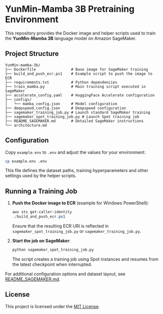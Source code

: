 # YunMin-Mamba 3B Pretraining Environment

This repository provides the Docker image and helper scripts used to train the **YunMin-Mamba 3B** language model on Amazon SageMaker.

## Project Structure

```
YunMin-mamba-3b/
├── Dockerfile                # Base image for SageMaker training
├── build_and_push_ecr.ps1    # Example script to push the image to ECR
├── requirements.txt          # Python dependencies
├── train_mamba.py            # Main training script executed in SageMaker
├── accelerate_config.yaml    # HuggingFace Accelerate configuration
├── configs/
│   └── mamba_config.json     # Model configuration
├── deepspeed_config.json     # Deepspeed configuration
├── sagemaker_training_job.py # Launch standard SageMaker training
├── sagemaker_spot_training_job.py # Launch Spot training job
├── README_SAGEMAKER.md       # Detailed SageMaker instructions
└── architecture.md
```

## Configuration

Copy `example.env` to `.env` and adjust the values for your environment:

```bash
cp example.env .env
```

This file defines the dataset paths, training hyperparameters and other
settings used by the helper scripts.

## Running a Training Job

1. **Push the Docker image to ECR** (example for Windows PowerShell):

   ```powershell
   aws sts get-caller-identity
   ./build_and_push_ecr.ps1
   ```

   Ensure that the resulting ECR URI is reflected in `sagemaker_spot_training_job.py` or `sagemaker_training_job.py`.

2. **Start the job on SageMaker**:

   ```bash
   python sagemaker_spot_training_job.py
   ```

   The script creates a training job using Spot instances and resumes from the latest checkpoint when interrupted.

For additional configuration options and dataset layout, see [README_SAGEMAKER.md](README_SAGEMAKER.md).

## License

This project is licensed under the [MIT License](LICENSE).
